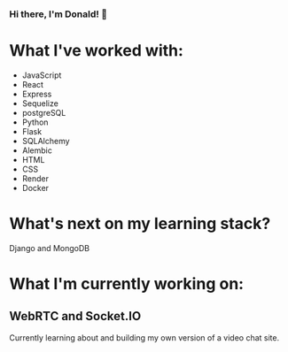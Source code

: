 ### Hi there, I'm Donald! 👋

# What I've worked with:

* JavaScript
* React
* Express
* Sequelize
* postgreSQL
* Python
* Flask
* SQLAlchemy
* Alembic
* HTML
* CSS
* Render
* Docker

# What's next on my learning stack?

Django and MongoDB

# What I'm currently working on:

## WebRTC and Socket.IO

Currently learning about and building my own version of a video chat site.


<!--
**docoess/docoess** is a ✨ _special_ ✨ repository because its `README.md` (this file) appears on your GitHub profile.

Here are some ideas to get you started:

- 🔭 I’m currently working on ...
- 🌱 I’m currently learning ...
- 👯 I’m looking to collaborate on ...
- 🤔 I’m looking for help with ...
- 💬 Ask me about ...
- 📫 How to reach me: ...
- 😄 Pronouns: ...
- ⚡ Fun fact: ...
-->
